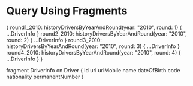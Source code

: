 # Query Using Fragments
{
  round1_2010: historyDriversByYearAndRound(year: "2010", round: 1) {
    ...DriverInfo
  }
  round2_2010: historyDriversByYearAndRound(year: "2010", round: 2) {
    ...DriverInfo
  }
  round3_2010: historyDriversByYearAndRound(year: "2010", round: 3) {
    ...DriverInfo
  }
  round4_2010: historyDriversByYearAndRound(year: "2010", round: 4) {
    ...DriverInfo
  }
}

fragment DriverInfo on Driver {
  id
  url
  urlMobile
  name
  dateOfBirth
  code
  nationality
  permanentNumber
}

